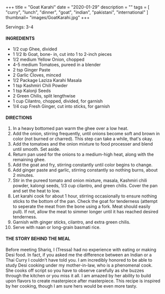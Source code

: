 +++
title = "Goat Karahi"
date = "2020-01-29"
description = ""
tags = [
    "curry",
    "lunch",
    "dinner",
    "goat",
    "indian", 
    "pakistani", 
    "international" 
]
thumbnail= "images/GoatKarahi.jpg"
+++

Servings: 3-4 <!--more-->

#### INGREDIENTS 
* 1/2 cup Ghee, divided
* 1 1/2 lb Goat, bone- in, cut into 1 to 2-inch pieces
* 1/2 medium Yellow Onion, chopped
* 4-5 medium Tomatoes, pureed in a blender
* 2 tsp Ginger Paste
* 2 Garlic Cloves, minced
* 1/2 Package Laziza Karahi Masala 
* 1 tsp Kashmiri Chili Powder
* 1 tsp Kalonji Seeds 
* 2 Green Chilis, split lengthwise
* 1 cup Cilantro, chopped, divided, for garnish 
* 1/4 cup Fresh Ginger, cut into sticks, for garnish

#### DIRECTIONS 

1. In a heavy bottomed pan warm the ghee over a low heat. 
2. Add the onion, stirring frequently, until onions become soft and brown in color (not burned or charred). This step can take a while, that's okay. 
3. Add the tomatoes and the onion mixture to food processer and blend until smooth. Set aside. 
4. Return pan used for the onions to a medium-high heat, along with the remaining ghee. 
5. Add the goat and fry, stirring constantly until color begins to change.
6. Add ginger paste and garlic, stirring constantly so nothing burns, about 2 minutes.
7. Stir in the pureed tomato and onion mixture, masala, Kashmiri chili powder, kalongi seeds, 1/3 cup cilantro, and green chilis. Cover the pan and set the heat to low.  
8. Let karahi cook for about 1 hour, stirring occasionally to ensure nothing sticks to the bottom of the pan. Check the goat for tenderness (attempt to seperate the meat from the bone using a fork. Meat should easily pull). If not, allow the meat to simmer longer until it has reached desired tenderness.  
9. Garnish with ginger sticks, cilantro, and extra green chilis. 
10. Serve with naan or long-grain basmati rice. 

#### THE STORY BEHIND THE MEAL 

Before meeting Shariq, I (Tressa) had no experience with eating or making Desi food. In fact, if you asked me the difference between an Indian or a Thai Curry I couldn't have told you. I am incredibly honored to be able to study Desi cooking under my mother-in-law, who is a phenomenal cook. She cooks off script so you have to observe carefully as she buzzes through the kitchen or you miss it all. I am amazed by her ability to build upon flavors to create masterpiece after masterpiece. This recipe is inspired by her cooking, though I am sure hers would be even more tasty. 
